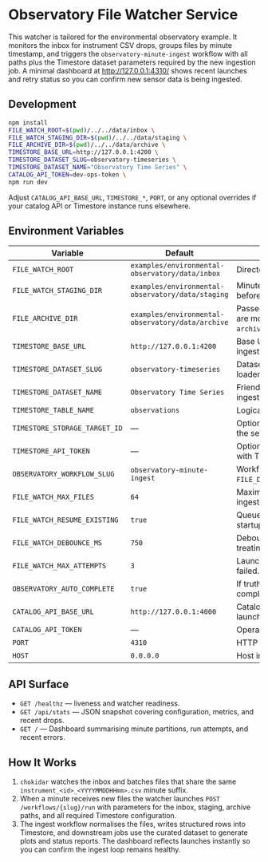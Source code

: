 # Observatory File Watcher Service

This watcher is tailored for the environmental observatory example. It monitors the inbox for instrument CSV drops, groups files by minute timestamp, and triggers the `observatory-minute-ingest` workflow with all paths plus the Timestore dataset parameters required by the new ingestion job. A minimal dashboard at <http://127.0.0.1:4310/> shows recent launches and retry status so you can confirm new sensor data is being ingested.

## Development

```bash
npm install
FILE_WATCH_ROOT=$(pwd)/../../data/inbox \
FILE_WATCH_STAGING_DIR=$(pwd)/../../data/staging \
FILE_ARCHIVE_DIR=$(pwd)/../../data/archive \
TIMESTORE_BASE_URL=http://127.0.0.1:4200 \
TIMESTORE_DATASET_SLUG=observatory-timeseries \
TIMESTORE_DATASET_NAME="Observatory Time Series" \
CATALOG_API_TOKEN=dev-ops-token \
npm run dev
```

Adjust `CATALOG_API_BASE_URL`, `TIMESTORE_*`, `PORT`, or any optional overrides if your catalog API or Timestore instance runs elsewhere.

## Environment Variables

| Variable | Default | Description |
| --- | --- | --- |
| `FILE_WATCH_ROOT` | `examples/environmental-observatory/data/inbox` | Directory watched for instrument CSV files. |
| `FILE_WATCH_STAGING_DIR` | `examples/environmental-observatory/data/staging` | Minute subdirectories are created here before ingestion. |
| `FILE_ARCHIVE_DIR` | `examples/environmental-observatory/data/archive` | Passed to the normalizer so processed files are moved into `archive/<instrument>/<hour>/<minute>.csv`. |
| `TIMESTORE_BASE_URL` | `http://127.0.0.1:4200` | Base URL for the Timestore API used by the ingestion job. |
| `TIMESTORE_DATASET_SLUG` | `observatory-timeseries` | Dataset slug forwarded to the Timestore loader. |
| `TIMESTORE_DATASET_NAME` | `Observatory Time Series` | Friendly dataset name created on first ingest if it does not exist. |
| `TIMESTORE_TABLE_NAME` | `observations` | Logical table name used inside Timestore. |
| `TIMESTORE_STORAGE_TARGET_ID` | — | Optional storage target override; defaults to the service’s local target. |
| `TIMESTORE_API_TOKEN` | — | Optional bearer token for authenticating with Timestore. |
| `OBSERVATORY_WORKFLOW_SLUG` | `observatory-minute-ingest` | Workflow slug to trigger. Falls back to `FILE_DROP_WORKFLOW_SLUG` if set. |
| `FILE_WATCH_MAX_FILES` | `64` | Maximum CSV files forwarded to a single ingest run. |
| `FILE_WATCH_RESUME_EXISTING` | `true` | Queue files already present in the inbox on startup. |
| `FILE_WATCH_DEBOUNCE_MS` | `750` | Debounce window (ms) applied before treating a file as stable. |
| `FILE_WATCH_MAX_ATTEMPTS` | `3` | Launch retries before a drop is marked as failed. |
| `OBSERVATORY_AUTO_COMPLETE` | `true` | If truthy the watcher marks a drop as completed immediately after launch. |
| `CATALOG_API_BASE_URL` | `http://127.0.0.1:4000` | Catalog API endpoint used for workflow launches. |
| `CATALOG_API_TOKEN` | — | Operator token with `workflows:run` scope. |
| `PORT` | `4310` | HTTP port for the watcher UI. |
| `HOST` | `0.0.0.0` | Host interface to bind. |

## API Surface

- `GET /healthz` &mdash; liveness and watcher readiness.
- `GET /api/stats` &mdash; JSON snapshot covering configuration, metrics, and recent drops.
- `GET /` &mdash; Dashboard summarising minute partitions, run attempts, and recent errors.

## How It Works

1. `chokidar` watches the inbox and batches files that share the same `instrument_<id>_<YYYYMMDDHHmm>.csv` minute suffix.
2. When a minute receives new files the watcher launches `POST /workflows/{slug}/run` with parameters for the inbox, staging, archive paths, and all required Timestore configuration.
3. The ingest workflow normalises the files, writes structured rows into Timestore, and downstream jobs use the curated dataset to generate plots and status reports. The dashboard reflects launches instantly so you can confirm the ingest loop remains healthy.

